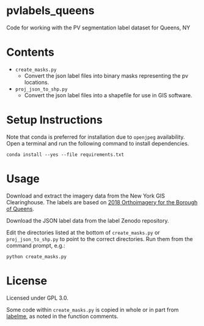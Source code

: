 # pvlabels_queens
Code for working with the PV segmentation label dataset for Queens, NY

# Contents
- `create_masks.py`
  - Convert the json label files into binary masks representing the pv locations.
- `proj_json_to_shp.py`
  - Convert the json label files into a shapefile for use in GIS software.

# Setup Instructions
Note that conda is preferred for installation due to `openjpeg` availability. Open a terminal and run the following command to install dependencies.
```
conda install --yes --file requirements.txt
```

# Usage
Download and extract the imagery data from the New York GIS Clearinghouse. The labels are based on [2018 Orthoimagery for the Borough of Queens](https://gisdata.ny.gov/ortho/nysdop9/new_york_city/spcs/zips/boro_queens_sp18.zip).

Download the JSON label data from the label Zenodo repository.

Edit the directories listed at the bottom of `create_masks.py` or `proj_json_to_shp.py` to point to the correct directories. Run them from the command prompt, e.g.:
```
python create_masks.py
```

# License
Licensed under GPL 3.0. 

Some code within `create_masks.py` is copied in whole or in part from [labelme](https://github.com/wkentaro/labelme), as noted in the function comments. 

